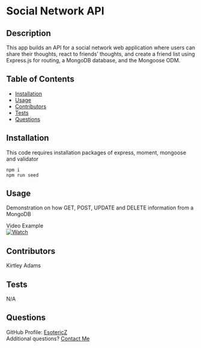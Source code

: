 # Social Network API

## Description 
This app builds an API for a social network web application where users can share their thoughts, react to friends’ thoughts, and create a friend list using Express.js for routing, a MongoDB database, and the Mongoose ODM.  

## Table of Contents
- [Installation](#Installation)
- [Usage](#Usage)
- [Contributors](#Contributors)
- [Tests](#Tests)
- [Questions](#Questions)

## Installation
This code requires installation packages of express, moment, mongoose and validator  
```
npm i
npm run seed
```
      
## Usage
Demonstration on how GET, POST, UPDATE and DELETE information from a MongoDB  

Video Example  
[![Watch](https://img.freepik.com/free-vector/video-player-interface-play-button-play-video_177006-355.jpg?size=626&ext=jpg)](https://drive.google.com/file/d/18ZpZTTLpdzNZ4aL-hcQh7UWoL2fvxH9k/view)

      
## Contributors 
Kirtley Adams

## Tests
N/A  

## Questions
GitHub Profile: [EsotericZ](https://www.github.com/EsotericZ)  
Additional questions? [Contact Me](mailto:cjsand03@gmail.com)
